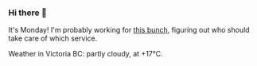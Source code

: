 ### Hi there :wave:

It's Monday! I'm probably working for [this bunch](https://github.com/kohofinancial), figuring out who should take care of which service.

Weather in Victoria BC: partly cloudy, at +17°C.
